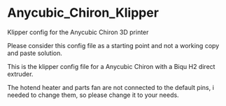 # Anycubic_Chiron_Klipper
Klipper config for the Anycubic Chiron 3D printer

Please consider this config file as a starting point and not a working copy and paste solution.

This is the klipper config file for a Anycubic Chiron with a Biqu H2 direct extruder. 

The hotend heater and parts fan are not connected to the default pins, i needed to change them, so please change it to your needs.
